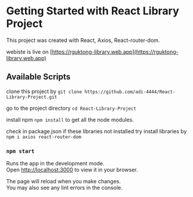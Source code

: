 # Getting Started with React Library Project

This project was created with React, Axios, React-router-dom.

webiste is live on [https://rguktong-library.web.app](https://rguktong-library.web.app)


## Available Scripts

clone this project by `git clone https://github.com/adi-4444/React-Library-Project.git`

go to the project directory `cd React-Library-Project`

install npm `npm install` to get all the node modules.

check in package.json if these libraries not installed try
install libraries by `npm i axios react-router-dom`

### `npm start`

Runs the app in the development mode.\
Open [http://localhost:3000](http://localhost:3000) to view it in your browser.

The page will reload when you make changes.\
You may also see any lint errors in the console.
